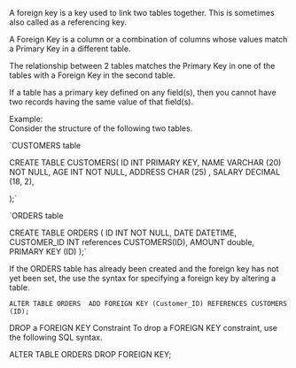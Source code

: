 A foreign key is a key used to link two tables together. This is sometimes also called as a referencing key. <br />

A Foreign Key is a column or a combination of columns whose values match a Primary Key in a different table. <br />

The relationship between 2 tables matches the Primary Key in one of the tables with a Foreign Key in the second table. <br />

If a table has a primary key defined on any field(s), then you cannot have two records having the same value of that field(s). <br />

Example: <br />
Consider the structure of the following two tables.

`CUSTOMERS table

CREATE TABLE CUSTOMERS(
   ID   INT              PRIMARY KEY,
   NAME VARCHAR (20)     NOT NULL,
   AGE  INT              NOT NULL,
   ADDRESS  CHAR (25) ,
   SALARY   DECIMAL (18, 2),       
   
);`  <br />

`ORDERS table

CREATE TABLE ORDERS (
   ID          INT        NOT NULL,
   DATE        DATETIME, 
   CUSTOMER_ID INT references CUSTOMERS(ID),
   AMOUNT     double,
   PRIMARY KEY (ID)
);` <br />

If the ORDERS table has already been created and the foreign key has not yet been set, the use the syntax for specifying a foreign key by altering a table. <br />

`ALTER TABLE ORDERS 
   ADD FOREIGN KEY (Customer_ID) REFERENCES CUSTOMERS (ID);`
   
DROP a FOREIGN KEY Constraint
To drop a FOREIGN KEY constraint, use the following SQL syntax.

ALTER TABLE ORDERS
   DROP FOREIGN KEY;